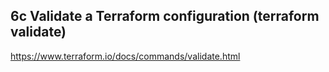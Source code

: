 ## 6c 	Validate a Terraform configuration (terraform validate)

https://www.terraform.io/docs/commands/validate.html